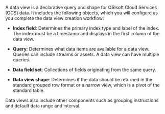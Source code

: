 A data view is a declarative query and shape for OSIsoft Cloud Services (OCS) data. It includes the following objects, which you will configure as you complete the data view creation workflow:

- **Index field**: Determines the primary index type and label of the index. The index must be a timestamp and displays in the first column of the data view.

- **Query**: Determines what data items are available for a data view. Queries can include streams or assets. A data view can have multiple queries.

- **Data field set**: Collections of fields originating from the same query.

- **Data view shape**: Determines if the data should be returned in the standard grouped row format or a narrow view, which is a pivot of the standard table.

Data views also include other components such as grouping instructions and default data range and interval.
